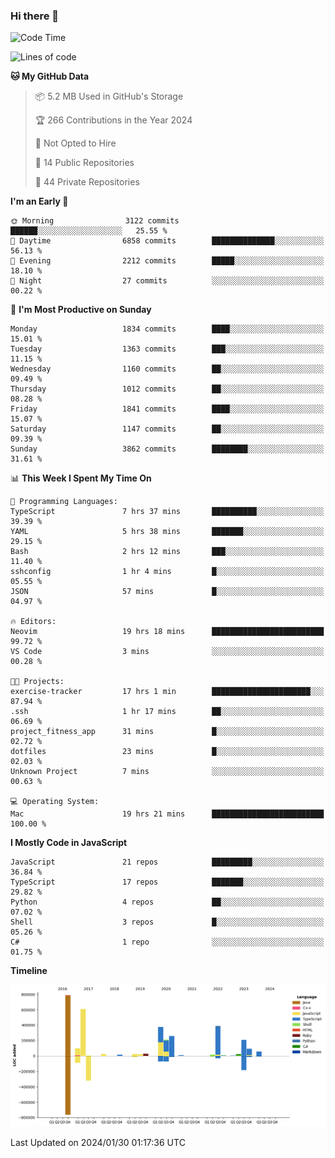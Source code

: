 ### Hi there 👋

<!--
**Clumsy-Coder/Clumsy-Coder** is a ✨ _special_ ✨ repository because its `README.md` (this file) appears on your GitHub profile.

Here are some ideas to get you started:

- 🔭 I’m currently working on ...
- 🌱 I’m currently learning ...
- 👯 I’m looking to collaborate on ...
- 🤔 I’m looking for help with ...
- 💬 Ask me about ...
- 📫 How to reach me: ...
- 😄 Pronouns: ...
- ⚡ Fun fact: ...
-->

<!-- anmol098/waka-readme-stats -->
<!--START_SECTION:waka-->
![Code Time](http://img.shields.io/badge/Code%20Time-670%20hrs%2051%20mins-blue)

![Lines of code](https://img.shields.io/badge/From%20Hello%20World%20I%27ve%20Written-3.2%20million%20lines%20of%20code-blue)

**🐱 My GitHub Data** 

> 📦 5.2 MB Used in GitHub's Storage 
 > 
> 🏆 266 Contributions in the Year 2024
 > 
> 🚫 Not Opted to Hire
 > 
> 📜 14 Public Repositories 
 > 
> 🔑 44 Private Repositories 
 > 
**I'm an Early 🐤** 

```text
🌞 Morning                3122 commits        ██████░░░░░░░░░░░░░░░░░░░   25.55 % 
🌆 Daytime                6858 commits        ██████████████░░░░░░░░░░░   56.13 % 
🌃 Evening                2212 commits        █████░░░░░░░░░░░░░░░░░░░░   18.10 % 
🌙 Night                  27 commits          ░░░░░░░░░░░░░░░░░░░░░░░░░   00.22 % 
```
📅 **I'm Most Productive on Sunday** 

```text
Monday                   1834 commits        ████░░░░░░░░░░░░░░░░░░░░░   15.01 % 
Tuesday                  1363 commits        ███░░░░░░░░░░░░░░░░░░░░░░   11.15 % 
Wednesday                1160 commits        ██░░░░░░░░░░░░░░░░░░░░░░░   09.49 % 
Thursday                 1012 commits        ██░░░░░░░░░░░░░░░░░░░░░░░   08.28 % 
Friday                   1841 commits        ████░░░░░░░░░░░░░░░░░░░░░   15.07 % 
Saturday                 1147 commits        ██░░░░░░░░░░░░░░░░░░░░░░░   09.39 % 
Sunday                   3862 commits        ████████░░░░░░░░░░░░░░░░░   31.61 % 
```


📊 **This Week I Spent My Time On** 

```text
💬 Programming Languages: 
TypeScript               7 hrs 37 mins       ██████████░░░░░░░░░░░░░░░   39.39 % 
YAML                     5 hrs 38 mins       ███████░░░░░░░░░░░░░░░░░░   29.15 % 
Bash                     2 hrs 12 mins       ███░░░░░░░░░░░░░░░░░░░░░░   11.40 % 
sshconfig                1 hr 4 mins         █░░░░░░░░░░░░░░░░░░░░░░░░   05.55 % 
JSON                     57 mins             █░░░░░░░░░░░░░░░░░░░░░░░░   04.97 % 

🔥 Editors: 
Neovim                   19 hrs 18 mins      █████████████████████████   99.72 % 
VS Code                  3 mins              ░░░░░░░░░░░░░░░░░░░░░░░░░   00.28 % 

🐱‍💻 Projects: 
exercise-tracker         17 hrs 1 min        ██████████████████████░░░   87.94 % 
.ssh                     1 hr 17 mins        ██░░░░░░░░░░░░░░░░░░░░░░░   06.69 % 
project_fitness_app      31 mins             █░░░░░░░░░░░░░░░░░░░░░░░░   02.72 % 
dotfiles                 23 mins             █░░░░░░░░░░░░░░░░░░░░░░░░   02.03 % 
Unknown Project          7 mins              ░░░░░░░░░░░░░░░░░░░░░░░░░   00.63 % 

💻 Operating System: 
Mac                      19 hrs 21 mins      █████████████████████████   100.00 % 
```

**I Mostly Code in JavaScript** 

```text
JavaScript               21 repos            █████████░░░░░░░░░░░░░░░░   36.84 % 
TypeScript               17 repos            ███████░░░░░░░░░░░░░░░░░░   29.82 % 
Python                   4 repos             ██░░░░░░░░░░░░░░░░░░░░░░░   07.02 % 
Shell                    3 repos             █░░░░░░░░░░░░░░░░░░░░░░░░   05.26 % 
C#                       1 repo              ░░░░░░░░░░░░░░░░░░░░░░░░░   01.75 % 
```



**Timeline**

![Lines of Code chart](https://raw.githubusercontent.com/Clumsy-Coder/Clumsy-Coder/main/assets/bar_graph.png)


 Last Updated on 2024/01/30 01:17:36 UTC
<!--END_SECTION:waka-->
